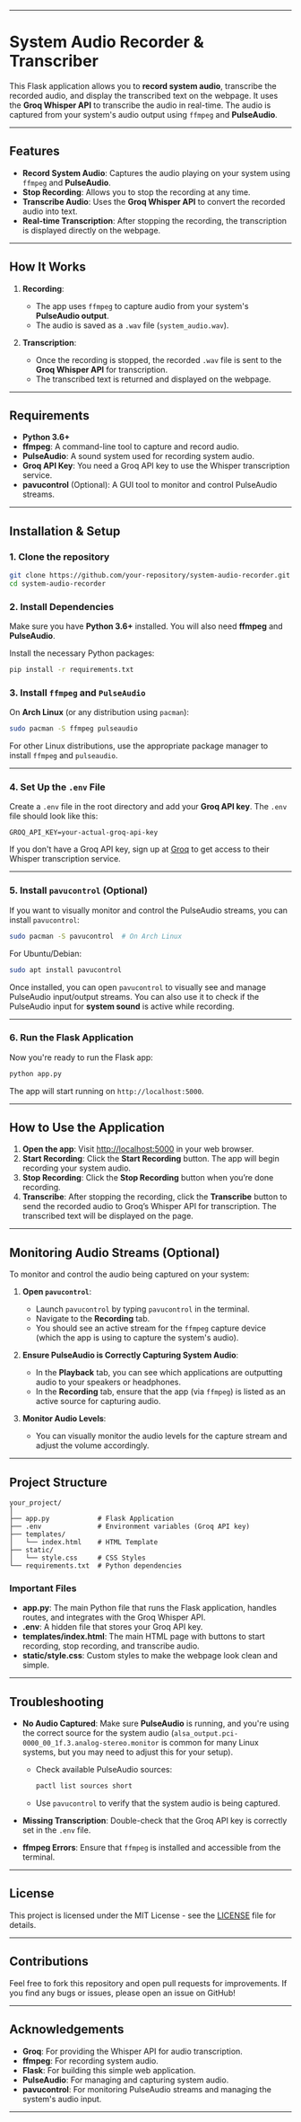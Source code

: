 
---

# **System Audio Recorder & Transcriber**

This Flask application allows you to **record system audio**, transcribe the recorded audio, and display the transcribed text on the webpage. It uses the **Groq Whisper API** to transcribe the audio in real-time. The audio is captured from your system's audio output using `ffmpeg` and **PulseAudio**.

---

## **Features**

* **Record System Audio**: Captures the audio playing on your system using `ffmpeg` and **PulseAudio**.
* **Stop Recording**: Allows you to stop the recording at any time.
* **Transcribe Audio**: Uses the **Groq Whisper API** to convert the recorded audio into text.
* **Real-time Transcription**: After stopping the recording, the transcription is displayed directly on the webpage.

---

## **How It Works**

1. **Recording**:

   * The app uses `ffmpeg` to capture audio from your system's **PulseAudio output**.
   * The audio is saved as a `.wav` file (`system_audio.wav`).
2. **Transcription**:

   * Once the recording is stopped, the recorded `.wav` file is sent to the **Groq Whisper API** for transcription.
   * The transcribed text is returned and displayed on the webpage.

---

## **Requirements**

* **Python 3.6+**
* **ffmpeg**: A command-line tool to capture and record audio.
* **PulseAudio**: A sound system used for recording system audio.
* **Groq API Key**: You need a Groq API key to use the Whisper transcription service.
* **pavucontrol** (Optional): A GUI tool to monitor and control PulseAudio streams.

---

## **Installation & Setup**

### 1. **Clone the repository**

```bash
git clone https://github.com/your-repository/system-audio-recorder.git
cd system-audio-recorder
```

### 2. **Install Dependencies**

Make sure you have **Python 3.6+** installed. You will also need **ffmpeg** and **PulseAudio**.

Install the necessary Python packages:

```bash
pip install -r requirements.txt
```

### 3. **Install `ffmpeg` and `PulseAudio`**

On **Arch Linux** (or any distribution using `pacman`):

```bash
sudo pacman -S ffmpeg pulseaudio
```

For other Linux distributions, use the appropriate package manager to install `ffmpeg` and `pulseaudio`.

---

### 4. **Set Up the `.env` File**

Create a `.env` file in the root directory and add your **Groq API key**. The `.env` file should look like this:

```plaintext
GROQ_API_KEY=your-actual-groq-api-key
```

If you don't have a Groq API key, sign up at [Groq](https://groq.com/) to get access to their Whisper transcription service.

---

### 5. **Install `pavucontrol` (Optional)**

If you want to visually monitor and control the PulseAudio streams, you can install `pavucontrol`:

```bash
sudo pacman -S pavucontrol  # On Arch Linux
```

For Ubuntu/Debian:

```bash
sudo apt install pavucontrol
```

Once installed, you can open `pavucontrol` to visually see and manage PulseAudio input/output streams. You can also use it to check if the PulseAudio input for **system sound** is active while recording.

---

### 6. **Run the Flask Application**

Now you're ready to run the Flask app:

```bash
python app.py
```

The app will start running on `http://localhost:5000`.

---

## **How to Use the Application**

1. **Open the app**: Visit [http://localhost:5000](http://localhost:5000) in your web browser.
2. **Start Recording**: Click the **Start Recording** button. The app will begin recording your system audio.
3. **Stop Recording**: Click the **Stop Recording** button when you’re done recording.
4. **Transcribe**: After stopping the recording, click the **Transcribe** button to send the recorded audio to Groq’s Whisper API for transcription. The transcribed text will be displayed on the page.

---

## **Monitoring Audio Streams (Optional)**

To monitor and control the audio being captured on your system:

1. **Open `pavucontrol`**:

   * Launch `pavucontrol` by typing `pavucontrol` in the terminal.
   * Navigate to the **Recording** tab.
   * You should see an active stream for the `ffmpeg` capture device (which the app is using to capture the system's audio).

2. **Ensure PulseAudio is Correctly Capturing System Audio**:

   * In the **Playback** tab, you can see which applications are outputting audio to your speakers or headphones.
   * In the **Recording** tab, ensure that the app (via `ffmpeg`) is listed as an active source for capturing audio.

3. **Monitor Audio Levels**:

   * You can visually monitor the audio levels for the capture stream and adjust the volume accordingly.

---

## **Project Structure**

```plaintext
your_project/
│
├── app.py            # Flask Application
├── .env              # Environment variables (Groq API key)
├── templates/
│   └── index.html    # HTML Template
├── static/
│   └── style.css     # CSS Styles
└── requirements.txt  # Python dependencies
```

### **Important Files**

* **app.py**: The main Python file that runs the Flask application, handles routes, and integrates with the Groq Whisper API.
* **.env**: A hidden file that stores your Groq API key.
* **templates/index.html**: The main HTML page with buttons to start recording, stop recording, and transcribe audio.
* **static/style.css**: Custom styles to make the webpage look clean and simple.

---

## **Troubleshooting**

* **No Audio Captured**: Make sure **PulseAudio** is running, and you're using the correct source for the system audio (`alsa_output.pci-0000_00_1f.3.analog-stereo.monitor` is common for many Linux systems, but you may need to adjust this for your setup).

  * Check available PulseAudio sources:

    ```bash
    pactl list sources short
    ```
  * Use `pavucontrol` to verify that the system audio is being captured.

* **Missing Transcription**: Double-check that the Groq API key is correctly set in the `.env` file.

* **ffmpeg Errors**: Ensure that `ffmpeg` is installed and accessible from the terminal.

---

## **License**

This project is licensed under the MIT License - see the [LICENSE](LICENSE) file for details.

---

## **Contributions**

Feel free to fork this repository and open pull requests for improvements. If you find any bugs or issues, please open an issue on GitHub!

---

## **Acknowledgements**

* **Groq**: For providing the Whisper API for audio transcription.
* **ffmpeg**: For recording system audio.
* **Flask**: For building this simple web application.
* **PulseAudio**: For managing and capturing system audio.
* **pavucontrol**: For monitoring PulseAudio streams and managing the system's audio input.

---


